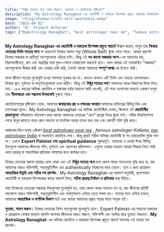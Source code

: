 ```yaml
---
title: "নিষ্ঠুর সত্যের পথে আত্ম-উন্নয়ন: হস্তরেখা ও জ্যোতিষের দৃষ্টিকোণ"
description: "My Astrology Ranaghat-এর জ্যোতিষী ও হস্তরেখা বিশেষজ্ঞ প্রদ্যুত আচার্যের দিকনির্দেশনায় নিজের ভেতরের অন্ধকার অংশের মুখোমুখি হয়ে আত্ম-সচেতনতা ও আধ্যাত্মিক উন্নতি। best astrologer near me, famous astrologer Kolkata, top astrologer India, Expert Palmist, genuine Gemstone, spiritual guidance।"
image: "/blog/shadow-truth-self-awareness.webp"
date: "2025-09-02"
author: "Dr. Prodyut Acharya"
tags: ["MyAstrology Ranaghat", "best astrologer near me", "famous astrologer Kolkata", "top astrologer India", "Expert Palmist", "genuine Gemstone", "spiritual guidance", "self-awareness", "astrology insights"]
---
```


**My Astrology Ranaghat-এর জ্যোতিষী ও হস্তরেখা বিশেষজ্ঞ প্রদ্যুত আচার্য** বিশ্বাস করেন, মানুষ তার **নিজের ভেতরের নির্মম সত্যের পথে** পা বাড়ালেই নিজের আসল সত্ত্বা (Whole Self) খুঁজে পেতে পারে। আমরা প্রায়শই নিজের অন্ধকার বা ত্রুটিপূর্ণ অংশগুলোকে এড়িয়ে চলি। কিন্তু এই **ঘন কালো অন্ধকার অংশ**—যা আমাদের ভয়, নিরাপত্তাহীনতা, রাগ এবং অপ্রাপ্তির সঙ্গে যুক্ত—সাথে মোকাবেলা করতেই হবে। যখন আমরা এই তথাকথিত “অন্ধকার” অংশগুলোকে স্বীকার করি এবং বোঝার চেষ্টা করি, তখনই আমরা আমাদের **সম্পূর্ণ আত্মা** কে চিনতে পারি।  

মানব জীবনে সত্যের মুখোমুখি হওয়া সবসময় সুখকর হয় না। কখনও কখনও এটি নির্মম এবং অত্যন্ত বেদনাদায়ক। নিজের ভুল, দুর্বলতা বা অপূর্ণতাগুলোকে দেখা কঠিন। কিন্তু এই **নিষ্ঠুর সত্যের পথ**ই আমাদের আত্ম-বিকাশের দিকে নিয়ে যায়। ১৫+ বছরের অভিজ্ঞ জ্যোতিষ ও হস্তরেখা চর্চার মাধ্যমে আমি দেখেছি, এই পথে এগোনোর মাধ্যমে একজন মানুষ তার **সীমাবদ্ধতা এবং সম্ভাবনা উভয়কেই** বুঝতে পারে।  

জ্যোতিষশাস্ত্রের দৃষ্টিকোণ থেকে, আমাদের **জন্মছকের গ্রহ ও নক্ষত্রের অবস্থান** আমাদের ব্যক্তিত্বের বিভিন্ন দিক এবং চ্যালেঞ্জের সূচক। My Astrology Ranaghat-এর অভিজ্ঞ জ্যোতিষীরা দেখান, কিভাবে এই **জ্যোতিষীয় প্রভাবগুলো** গভীরভাবে পর্যবেক্ষণ করে আমরা আমাদের ভেতরের “কেন” প্রশ্নের উত্তর খুঁজে পাই। সঠিক দিকনির্দেশনা পেলে মানুষ জানতে পারে কোন অভ্যাস বা মানসিক অবস্থা তাকে বাধা দেয় এবং কোনটি শক্তি বৃদ্ধি করে।  

আজকের দিনে মানুষ খোঁজেন [*best astrologer near me*](www.myastrology.in) , *famous astrologer Kolkata*, [*top astrologer India*](https://prodyutacharya.blogspot.com) বা অনলাইন জ্যোতিষ সেবা। কিন্তু প্রায়ই সঠিক অভিজ্ঞ জ্যোতিষী বা সৎ হস্তরেখাবিদ খুঁজে পান না। এখানে **Expert Palmist এবং spiritual guidance** গুরুত্বপূর্ণ। হস্তরেখা ও রেখার উপর বিভিন্ন চিহ্নগুলো আমাদের জীবনের শক্তি, দুর্বলতা এবং সম্ভাবনার প্রতিফলন। এগুলো বোঝার মাধ্যমে আমরা সিদ্ধান্ত নিতে পারি কোন গ্রহরত্ন বা আধ্যাত্মিক প্রতিকার আমাদের জন্য কার্যকর হবে।  

নিজের ভেতরের আলো-ছায়ার খেলা বোঝা এবং এই **নিষ্ঠুর সত্যের পথে** চলা কেবল আত্ম-সচেতনতা বৃদ্ধি করে না, বরং আমাদের আরও শক্তিশালী, সহানুভূতিশীল এবং authentically নিজেদের করে তোলে। তবে এ জন্য প্রয়োজন **আধ্যাত্মিক উন্নতি এবং সঠিক পথ প্রদর্শক**। My Astrology Ranaghat-এর পরামর্শ অনুযায়ী, প্রফেশনাল জ্যোতিষী বা হস্তরেখা বিশেষজ্ঞের কাছে পরামর্শ নিয়ে, **সঠিক গ্রহরত্ন নির্বাচন ও প্রতিকার** করা উচিত।  

যারা নিজেদের ভেতরের অন্ধকার দিকগুলোর মুখোমুখি হন, তারা কেবল আত্ম-সচেতন হন না, বরং জীবনের প্রতিটি পদক্ষেপে আরও শক্তিশালী, সহানুভূতিশীল এবং অর্থপূর্ণভাবে এগিয়ে যেতে সক্ষম হন। সত্যের পথে এগিয়ে চললে, আমাদের **আধ্যাত্মিক ও দার্শনিক বিকাশ** ঘটে এবং আমরা আমাদের প্রকৃত সত্তার সাথে সংযুক্ত হই।  

**সুতরাং, সাহস করুন।** নিজের ভেতরের নির্মম সত্যগুলোর মুখোমুখি হোন। Expert Palmist-এর সাহায্যে হস্তরেখা ও গ্রহপ্রভাব বোঝার মাধ্যমে আপনি আপনার জীবনকে আরও স্বচ্ছন্দ, শক্তিশালী এবং অর্থবহ করে তুলতে পারবেন। **My Astrology Ranaghat**-এর অভিজ্ঞ জ্যোতিষ ও হস্তরেখা বিশেষজ্ঞ প্রদ্যুত আচার্য আপনার এই যাত্রায় পথ প্রদর্শক।  


